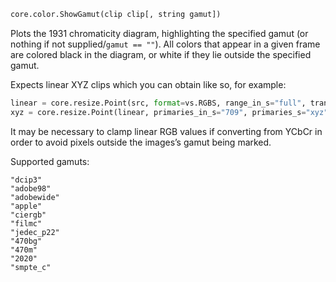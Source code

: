 ```py
core.color.ShowGamut(clip clip[, string gamut])
```
Plots the 1931 chromaticity diagram, highlighting the specified gamut (or nothing if not supplied/``gamut == ""``).
All colors that appear in a given frame are colored black in the diagram, or white if they lie outside the specified gamut.

Expects linear XYZ clips which you can obtain like so, for example:
```py
linear = core.resize.Point(src, format=vs.RGBS, range_in_s="full", transfer_in_s="srgb", transfer_s="linear")
xyz = core.resize.Point(linear, primaries_in_s="709", primaries_s="xyz")
```
It may be necessary to clamp linear RGB values if converting from YCbCr in order to avoid pixels outside the images’s gamut being marked.

Supported gamuts:
```
"dcip3"
"adobe98"
"adobewide"
"apple"
"ciergb"
"filmc"
"jedec_p22"
"470bg"
"470m"
"2020"
"smpte_c"
```